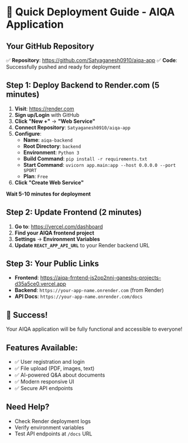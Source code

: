 # 🚀 Quick Deployment Guide - AIQA Application

## Your GitHub Repository
✅ **Repository**: https://github.com/Satyaganesh0910/aiqa-app
✅ **Code**: Successfully pushed and ready for deployment

## Step 1: Deploy Backend to Render.com (5 minutes)

1. **Visit**: https://render.com
2. **Sign up/Login** with GitHub
3. **Click "New +"** → **"Web Service"**
4. **Connect Repository**: `Satyaganesh0910/aiqa-app`
5. **Configure**:
   - **Name**: `aiqa-backend`
   - **Root Directory**: `backend`
   - **Environment**: `Python 3`
   - **Build Command**: `pip install -r requirements.txt`
   - **Start Command**: `uvicorn app.main:app --host 0.0.0.0 --port $PORT`
   - **Plan**: `Free`
6. **Click "Create Web Service"**

**Wait 5-10 minutes for deployment**

## Step 2: Update Frontend (2 minutes)

1. **Go to**: https://vercel.com/dashboard
2. **Find your AIQA frontend project**
3. **Settings** → **Environment Variables**
4. **Update `REACT_APP_API_URL`** to your Render backend URL

## Step 3: Your Public Links

- **Frontend**: https://aiqa-frntend-js2op2nnj-ganeshs-projects-d35a5ce0.vercel.app
- **Backend**: `https://your-app-name.onrender.com` (from Render)
- **API Docs**: `https://your-app-name.onrender.com/docs`

## 🎉 Success!

Your AIQA application will be fully functional and accessible to everyone!

## Features Available:
- ✅ User registration and login
- ✅ File upload (PDF, images, text)
- ✅ AI-powered Q&A about documents
- ✅ Modern responsive UI
- ✅ Secure API endpoints

## Need Help?
- Check Render deployment logs
- Verify environment variables
- Test API endpoints at `/docs` URL

